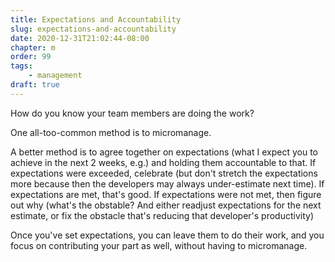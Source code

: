 ```yaml
---
title: Expectations and Accountability
slug: expectations-and-accountability
date: 2020-12-31T21:02:44-08:00
chapter: m
order: 99
tags:
    - management
draft: true
---
```


How do you know your team members are doing the work?

One all-too-common method is to micromanage.

A better method is to agree together on expectations (what I expect you to achieve in the next 2 weeks, e.g.) and holding them accountable to that. If expectations were exceeded, celebrate (but don't stretch the expectations more because then the developers may always under-estimate next time). If expectations are met, that's good. If expectations were not met, then figure out why (what's the obstable? And either readjust expectations for the next estimate, or fix the obstacle that's reducing that developer's productivity)

Once you've set expectations, you can leave them to do their work, and you focus on contributing your part as well, without having to micromanage.
